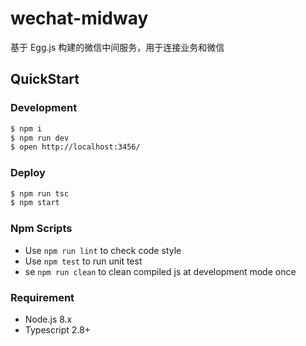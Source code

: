 # wechat-midway

基于 Egg.js 构建的微信中间服务，用于连接业务和微信

## QuickStart

### Development

```bash
$ npm i
$ npm run dev
$ open http://localhost:3456/
```

### Deploy

```bash
$ npm run tsc
$ npm start
```

### Npm Scripts

- Use `npm run lint` to check code style
- Use `npm test` to run unit test
- se `npm run clean` to clean compiled js at development mode once

### Requirement

- Node.js 8.x
- Typescript 2.8+

